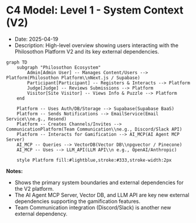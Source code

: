 # C4 Model: Level 1 - System Context (V2)

* Date: 2025-04-19
* Description: High-level overview showing users interacting with the Philosothon Platform V2 and its key external dependencies.

```mermaid
graph TD
    subgraph "Philosothon Ecosystem"
        Admin[Admin User] -- Manages Content/Users --> Platform(Philosothon Platform\\nNext.js / Supabase)
        Participant[Participant] -- Registers & Interacts --> Platform
        Judge[Judge] -- Reviews Submissions --> Platform
        Visitor[Site Visitor] -- Views Info & Puzzle --> Platform
    end

    Platform -- Uses Auth/DB/Storage --> Supabase(Supabase BaaS)
    Platform -- Sends Notifications --> EmailService(Email Service\\ne.g., Resend)
    Platform -- Creates Channels/Invites --> CommunicationPlatform(Team Communication\\ne.g., Discord/Slack API)
    Platform -- Interacts for Gamification --> AI_MCP(AI Agent MCP Server)
    AI_MCP -- Queries --> VectorDB(Vector DB\\npgvector / Pinecone)
    AI_MCP -- Uses --> LLM_API(LLM API\\n e.g., OpenAI/Anthropic)

    style Platform fill:#lightblue,stroke:#333,stroke-width:2px
```

**Notes:**
*   Shows the primary system boundaries and external dependencies for the V2 platform.
*   The AI Agent MCP Server, Vector DB, and LLM API are key new external dependencies supporting the gamification features.
*   Team Communication integration (Discord/Slack) is another new external dependency.